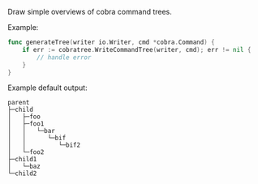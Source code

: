 Draw simple overviews of cobra command trees.

Example:
```go
func generateTree(writer io.Writer, cmd *cobra.Command) {
	if err := cobratree.WriteCommandTree(writer, cmd); err != nil {
		// handle error
	}
}
```

Example default output:
```
parent
├─child
│   ├─foo
│   ├─foo1
│   │   └─bar
│   │      └─bif
│   │         └─bif2
│   └─foo2
├─child1
│   └─baz
└─child2

```